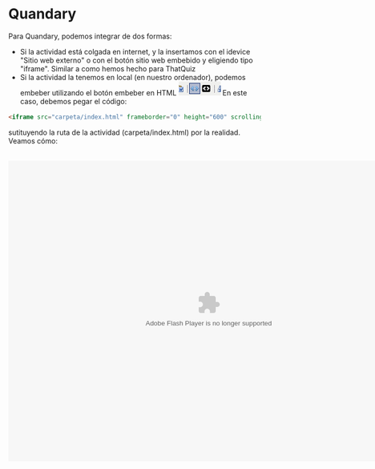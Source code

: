 
# Quandary

Para Quandary, podemos integrar de dos formas:

- Si la actividad está colgada en internet, y la insertamos con el idevice "Sitio web externo" o con el botón sitio web embebido y eligiendo tipo "iframe". Similar a como hemos hecho para ThatQuiz
- Si la actividad la tenemos en local (en nuestro ordenador), podemos embeber utilizando el botón embeber en HTML
![](img/boton_embeb.jpg) En este caso, debemos pegar el código:

```html
<iframe src="carpeta/index.html" frameborder="0" height="600" scrolling="auto" width="800"></iframe>
```

sutituyendo la ruta de la actividad (carpeta/index.html) por la realidad. Veamos cómo:

 <object data="http://aularagon.catedu.es/materialesaularagon2013/herramelabor/tm4/exe_quandary.swf" height="600" type="application/x-shockwave-flash" width="800"><param name="src" value="http://aularagon.catedu.es/materialesaularagon2013/herramelabor/tm4/exe_quandary.swf"/></object>

 

